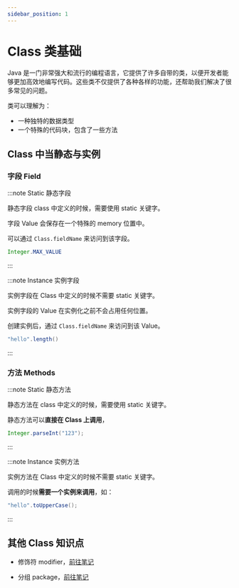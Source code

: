 ```yaml
---
sidebar_position: 1
---
```


# Class 类基础

Java 是一门非常强大和流行的编程语言，它提供了许多自带的类，以便开发者能够更加高效地编写代码。这些类不仅提供了各种各样的功能，还帮助我们解决了很多常见的问题。

类可以理解为：

- 一种独特的数据类型
- 一个特殊的代码块，包含了一些方法

## Class 中当静态与实例

### 字段 Field

:::note Static 静态字段

静态字段 class 中定义的时候，需要使用 static 关键字。

字段 Value 会保存在一个特殊的 memory 位置中。

可以通过 `Class.fieldName` 来访问到该字段。

```Java
Integer.MAX_VALUE
```

:::

:::note Instance 实例字段

实例字段在 Class 中定义的时候不需要 static 关键字。

实例字段的 Value 在实例化之前不会占用任何位置。

创建实例后，通过 `Class.fieldName` 来访问到该 Value。

```Java
"hello".length()
```

:::

### 方法 Methods

:::note Static 静态方法

静态方法在 class 中定义的时候，需要使用 static 关键字。

静态方法可以**直接在 Class 上调用**，

```Java
Integer.parseInt("123");
```

:::

:::note Instance 实例方法

实例方法在 Class 中定义的时候不需要 static 关键字。

调用的时候**需要一个实例来调用**，如：

```Java
"hello".toUpperCase();
```

:::

## 其他 Class 知识点

- 修饰符 modifier，[前往笔记](./modifiers.md)

- 分组 package，[前往笔记](./package.md)
